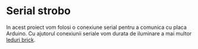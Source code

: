 # Serial strobo

In acest proiect vom folosi o conexiune serial pentru a comunica cu placa Arduino. Cu ajutorul conexiunii seriale vom durata de iluminare a mai multor  [leduri brick](https://www.robofun.ro/index.php?route=product/search&search=led%20brick). 

